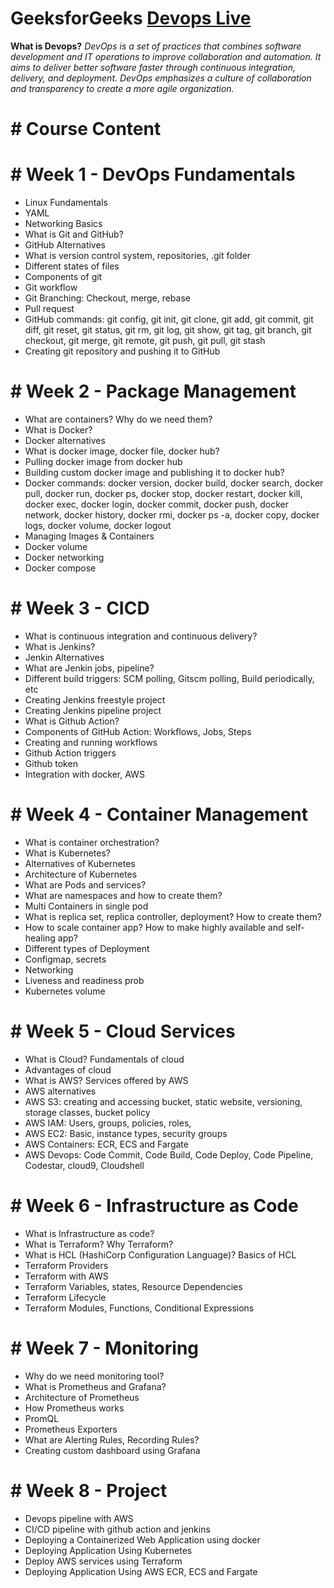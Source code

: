 # GeeksforGeeks [Devops Live](https://practice.geeksforgeeks.org/courses/devops-live)

**What is Devops?**
*DevOps is a set of practices that combines software development and IT operations to improve collaboration and automation. It aims to deliver better software faster through continuous integration, delivery, and deployment. DevOps emphasizes a culture of collaboration and transparency to create a more agile organization.*

# # Course Content

# # Week 1 - DevOps Fundamentals
- Linux Fundamentals
- YAML
- Networking Basics
- What is Git and GitHub?
- GitHub Alternatives
- What is version control system, repositories, .git folder
- Different states of files
- Components of git
- Git workflow
- Git Branching: Checkout, merge, rebase
- Pull request
- GitHub commands: git config, git init, git clone, git add, git commit, git diff, git reset, git status, git rm, git log, git show, git tag, git branch, git checkout, git merge, git remote, git push, git pull, git stash
- Creating git repository and pushing it to GitHub

# # Week 2 - Package Management
- What are containers? Why do we need them?
- What is Docker?
- Docker alternatives
- What is docker image, docker file, docker hub?
- Pulling docker image from docker hub
- Building custom docker image and publishing it to docker hub?
- Docker commands: docker version, docker build, docker search, docker pull, docker run, docker ps, docker stop, docker restart, docker kill, docker exec, docker login, docker commit, docker push, docker network, docker history, docker rmi, docker ps -a, docker copy, docker logs, docker volume, docker logout
- Managing Images & Containers
- Docker volume
- Docker networking
- Docker compose

# # Week 3 - CICD
- What is continuous integration and continuous delivery?
- What is Jenkins?
- Jenkin Alternatives
- What are Jenkin jobs, pipeline?
- Different build triggers: SCM polling, Gitscm polling, Build periodically, etc
- Creating Jenkins freestyle project
- Creating Jenkins pipeline project
- What is Github Action?
- Components of GitHub Action: Workflows, Jobs, Steps
- Creating and running workflows
- Github Action triggers
- Github token
- Integration with docker, AWS

# # Week 4 - Container Management
- What is container orchestration?
- What is Kubernetes?
- Alternatives of Kubernetes
- Architecture of Kubernetes
- What are Pods and services?
- What are namespaces and how to create them?
- Multi Containers in single pod
- What is replica set, replica controller, deployment? How to create them?
- How to scale container app? How to make highly available and self-healing app?
- Different types of Deployment
- Configmap, secrets
- Networking
- Liveness and readiness prob
- Kubernetes volume

# # Week 5 - Cloud Services
- What is Cloud? Fundamentals of cloud
- Advantages of cloud
- What is AWS? Services offered by AWS
- AWS alternatives
- AWS S3: creating and accessing bucket, static website, versioning, storage classes, bucket policy
- AWS IAM: Users, groups, policies, roles,
- AWS EC2: Basic, instance types, security groups
- AWS Containers: ECR, ECS and Fargate
- AWS Devops: Code Commit, Code Build, Code Deploy, Code Pipeline, Codestar, cloud9, Cloudshell

# # Week 6 - Infrastructure as Code
- What is Infrastructure as code?
- What is Terraform? Why Terraform?
- What is HCL (HashiCorp Configuration Language)? Basics of HCL
- Terraform Providers
- Terraform with AWS
- Terraform Variables, states, Resource Dependencies
- Terraform Lifecycle
- Terraform Modules, Functions, Conditional Expressions

# # Week 7 - Monitoring
- Why do we need monitoring tool?
- What is Prometheus and Grafana?
- Architecture of Prometheus
- How Prometheus works
- PromQL
- Prometheus Exporters
- What are Alerting Rules, Recording Rules?
- Creating custom dashboard using Grafana

# # Week 8 - Project
- Devops pipeline with AWS
- CI/CD pipeline with github action and jenkins
- Deploying a Containerized Web Application using docker
- Deploying Application Using Kubernetes
- Deploy AWS services using Terraform
- Deploying Application Using AWS ECR, ECS and Fargate

